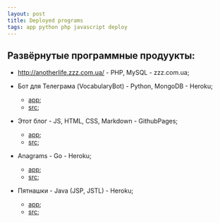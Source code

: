 ```yaml
---
layout: post
title: Deployed programs
tags: app python php javascript deploy
---
```

## Развёрнутые программные продуукты:

- http://anotherlife.zzz.com.ua/ - PHP, MySQL - zzz.com.ua;


- Бот для Телеграма (VocabularyBot) - Python, MongoDB - Heroku;
  - [app](https://t.me/d_vocabulary_bot);
  - [src](https://github.com/venkaDaria/vocabulary_bot);


- Этот блог - JS, HTML, CSS, Markdown - GithubPages;
  - [app](https://venkadaria.github.io/);
  - [src](https://github.com/venkaDaria/venkadaria.github.io);


- Anagrams - Go - Heroku;
  - [app](https://young-plateau-87402.herokuapp.com);
  - [src](https://github.com/venkaDaria/anagrams);


- Пятнашки - Java (JSP, JSTL) - Heroku;
  - [app](https://thawing-peak-56356.herokuapp.com/);
  - [src](https://github.com/venkaDaria/puzzle15);
